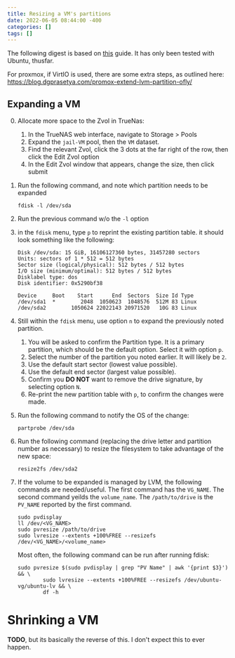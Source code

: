 ```yaml
---
title: Resizing a VM's partitions
date: 2022-06-05 08:44:00 -400
categories: []
tags: []
---
```


The following digest is based on [this](https://www.golinuxcloud.com/extend-resize-primary-partition-non-lvm-linux/#Method_2_Change_size_of_partition_using_fdisk_utility) guide. It has only been tested with Ubuntu, thusfar.

For proxmox, if VirtIO is used, there are some extra steps, as outlined here: https://blog.dgprasetya.com/promox-extend-lvm-partition-ofly/

## Expanding a VM

0.  Allocate more space to the Zvol in TrueNas:

    1.  In the TrueNAS web interface, navigate to Storage > Pools
    2.  Expand the `jail-VM` pool, then the `VM` dataset.
    3.  Find the relevant Zvol, click the 3 dots at the far right of the row, then click the Edit Zvol option
    4.  In the Edit Zvol window that appears, change the size, then click submit

1.  Run the following command, and note which partition needs to be expanded

        fdisk -l /dev/sda

2.  Run the previous command w/o the `-l` option

3.  in the `fdisk` menu, type `p` to reprint the existing partition table. it should look something like the following:

    ```shell
    Disk /dev/sda: 15 GiB, 16106127360 bytes, 31457280 sectors
    Units: sectors of 1 * 512 = 512 bytes
    Sector size (logical/physical): 512 bytes / 512 bytes
    I/O size (minimum/optimal): 512 bytes / 512 bytes
    Disklabel type: dos
    Disk identifier: 0x5290bf38

    Device     Boot    Start      End  Sectors  Size Id Type
    /dev/sda1  *        2048  1050623  1048576  512M 83 Linux
    /dev/sda2        1050624 22022143 20971520   10G 83 Linux
    ```

4.  Still within the `fdisk` menu, use option `n` to expand the previously noted partition.

    1.  You will be asked to confirm the Partition type. It is a primary partition, which should be the default option. Select it with option `p`.
    2.  Select the number of the partition you noted earlier. It will likely be `2`.
    3.  Use the default start sector (lowest value possible).
    4.  Use the default end sector (largest value possible).
    5.  Confirm you **DO NOT** want to remove the drive signature, by selecting option `N`.
    6.  Re-print the new partition table with `p`, to confirm the changes were made.

5.  Run the following command to notify the OS of the change:

    ```shell
    partprobe /dev/sda
    ```

6.  Run the following command (replacing the drive letter and partition number as necessary) to resize the filesystem to take advantage of the new space:

    ```shell
    resize2fs /dev/sda2
    ```

7.  If the volume to be expanded is managed by LVM, the following commands are needed/useful. The first command has the `VG_NAME`. The second command yeilds the `volume_name`. The `/path/to/drive` is the `PV_NAME` reported by the first command.

    ```shell
    sudo pvdisplay
    ll /dev/<VG_NAME>
    sudo pvresize /path/to/drive
    sudo lvresize --extents +100%FREE --resizefs /dev/<VG_NAME>/<volume_name>
    ```

    Most often, the following command can be run after running fdisk:

    ```shell
    sudo pvresize $(sudo pvdisplay | grep "PV Name" | awk '{print $3}') && \
            sudo lvresize --extents +100%FREE --resizefs /dev/ubuntu-vg/ubuntu-lv && \
            df -h
    ```

# Shrinking a VM

**TODO**, but its basically the reverse of this. I don't expect this to ever happen.
